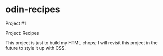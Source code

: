 # odin-recipes
Project #1 

Project: Recipes

This project is just to build my HTML chops; I will revisit this project in the future to style it up with CSS.
